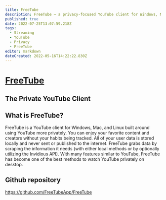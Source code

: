 ```yaml
---
title: FreeTube
description: FreeTube – a privacy-focused YouTube client for Windows, Mac, and Linux that allows users to enjoy their favorite content without tracking of browsing habits. This note may include information on features, benefits, installation instructions, and usage tips for the open-source application.
published: true
date: 2022-07-25T13:07:59.218Z
tags:
  - Streaming
  - YouTube
  - Privacy
  - FreeTube
editor: markdown
dateCreated: 2022-05-16T14:22:22.830Z
---
```

# [FreeTube](https://freetubeapp.io/)
## The Private YouTube Client

## What is FreeTube?

FreeTube is a YouTube client for Windows, Mac, and Linux built around using YouTube more privately. You can enjoy your favorite content and creators without your habits being tracked. All of your user data is stored locally and never sent or published to the internet. FreeTube grabs data by scraping the information it needs (with either local methods or by optionally utilizing the Invidious API). With many features similar to YouTube, FreeTube has become one of the best methods to watch YouTube privately on desktop.

## Github repository
https://github.com/FreeTubeApp/FreeTube

